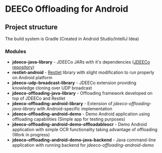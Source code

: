 # DEECo Offloading for Android

## Project structure

The build system is Gradle (Created in Android Studio/IntelliJ Idea)

### Modules
- **jdeeco-java-library** - JDEECo JARs with it's dependencies ([JDEECo repository](https://github.com/d3scomp/JDEECo))
- **restlet-android** - [Restlet](restlet.com) library with slight modification to run properly on Android platform
- **jdeeco-udp-broadcast-library** - JDEECo extension providing knowledge cloning over UDP broadcast
- **jdeeco-offloading-java-library** - Offloading framework developed on top of JDEECo and Restlet
- **jdeeco-offloading-android-library** - Extension of *jdeeco-offloading-java-library* with Android-specific implementation
- **jdeeco-offloading-android-demo** - Demo Android application using offloading capabilities (Simple app for testing purposes)
- **jdeeco-offloading-android-demo-offloadableocr** - Demo Android application with simple OCR functionality taking advantage of offloading (Work in progress)
- **jdeeco-offloading-android-demo-java-backend** - Java command-line application with running backend for *jdeeco-offloading-android-demo*